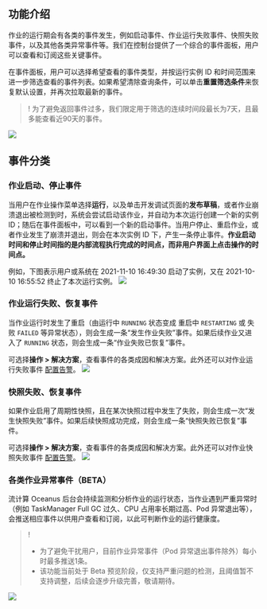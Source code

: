 ## 功能介绍
作业的运行期会有各类的事件发生，例如启动事件、作业运行失败事件、快照失败事件，以及其他各类异常事件等。我们在控制台提供了一个综合的事件面板，用户可以查看和订阅这些关键事件。

在事件面板，用户可以选择希望查看的事件类型，并按运行实例 ID 和时间范围来进一步筛选查看的事件列表。如果希望清除查询条件，可以单击**重置筛选条件**来恢复默认设置，并再次拉取最新的事件。

> ! 为了避免返回事件过多，我们限定用于筛选的连续时间段最长为7天，且最多能查看近90天的事件。

![](https://qcloudimg.tencent-cloud.cn/raw/cb5607da77a7fa2d5285ca18c9d2117f.png)


## 事件分类
### 作业启动、停止事件
当用户在作业操作菜单选择**运行**，以及单击开发调试页面的**发布草稿**，或者作业崩溃退出被检测到时，系统会尝试启动该作业，并自动为本次运行创建一个新的实例 ID；随后在事件面板中，可以看到一个新的启动事件。当用户停止、重启作业，或者作业发生了崩溃并退出，则会在本次实例 ID 下，产生一条停止事件。**作业启动时间和停止时间指的是内部流程执行完成的时间点，而非用户界面上点击操作的时间点。**

例如，下图表示用户或系统在 2021-11-10 16:49:30 启动了实例，又在 2021-10-10 16:55:52 终止了本次运行实例。
![](https://qcloudimg.tencent-cloud.cn/raw/b9ec470fa151ee09bc15807631230a3a.png)

### 作业运行失败、恢复事件
当作业运行时发生了重启（由运行中 `RUNNING` 状态变成 重启中 `RESTARTING` 或 失败 `FAILED` 等异常状态），则会生成一条“发生作业失败”事件。如果后续作业又进入了 `RUNNING` 状态，则会生成一条“作业失败已恢复”事件。

可选择**操作 > 解决方案**，查看事件的各类成因和解决方案。此外还可以对作业运行失败事件 [配置告警](https://cloud.tencent.com/document/product/849/48293)。
![](https://qcloudimg.tencent-cloud.cn/raw/c3cc5ca0607d540ab85ae61de6f86688.png)


### 快照失败、恢复事件
如果作业启用了周期性快照，且在某次快照过程中发生了失败，则会生成一次“发生快照失败”事件。如果后续快照成功完成，则会生成一条“快照失败已恢复”事件。

可选择**操作 > 解决方案**，查看事件的各类成因和解决方案。此外还可以对作业快照失败事件 [配置告警](https://cloud.tencent.com/document/product/849/48293)。
![](https://qcloudimg.tencent-cloud.cn/raw/be2feffb0e7c8c451ea18001fbb47d27.png)

### 各类作业异常事件（BETA）
流计算 Oceanus 后台会持续监测和分析作业的运行状态，当作业遇到严重异常时（例如 TaskManager Full GC 过久、CPU 占用率长期过高、Pod 异常退出等），会推送相应事件以供用户查看和订阅，以此可判断作业的运行健康度。

> !
>- 为了避免干扰用户，目前作业异常事件（Pod 异常退出事件除外）每小时最多推送1条。
>- 该功能当前处于 Beta 预览阶段，仅支持严重问题的检测，且阈值暂不支持调整，后续会逐步升级完善，敬请期待。

![](https://qcloudimg.tencent-cloud.cn/raw/207ae4e29db84c4eab402311069b9e10.png)


